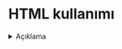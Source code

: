 <h1>HTML kullanımı</h1>

 
<details>
  <summary>Açıklama</summary>
 
  Bu bölüm, detayları içerir.
#
 
  - Uygulama 1: Temel <mark>h1,h2,h3,h4,h5,h6<mark>
  - Uygulama 2: Paragraphs etiketi kullanımı
  - Uygulama 3: Lorem ve biçimlendirme etiketleri kullanımı
</details>
 
